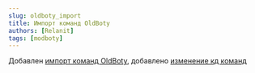 ```yaml
---
slug: oldboty_import
title: Импорт команд OldBoty
authors: [Relanit]
tags: [modboty]
---
```


Добавлен [импорт команд OldBoty](docs/features/oldboty_import), добавлено [изменение кд команд](docs/features/links#изменение-кд-команд)
